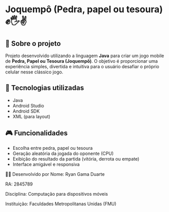 # Joquempô (Pedra, papel ou tesoura) ✊🖐✌

## 📱 Sobre o projeto

Projeto desenvolvido utilizando a linguagem **Java** para criar um jogo mobile de **Pedra, Papel ou Tesoura (Joquempô)**. O objetivo é proporcionar uma experiência simples, divertida e intuitiva para o usuário desafiar o próprio celular nesse clássico jogo.

## 🚀 Tecnologias utilizadas

- Java
- Android Studio
- Android SDK
- XML (para layout)

## 🎮 Funcionalidades

- Escolha entre pedra, papel ou tesoura
- Geração aleatória da jogada do oponente (CPU)
- Exibição do resultado da partida (vitória, derrota ou empate)
- Interface amigável e responsiva

🧑‍💻 Desenvolvido por
Nome: Ryan Gama Duarte

RA: 2845789

Disciplina: Computação para dispositivos móveis

Instituição: Faculdades Metropolitanas Unidas (FMU)
